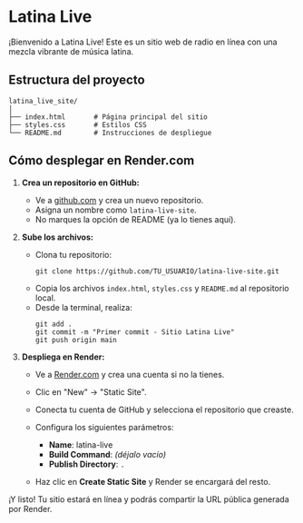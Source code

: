 # Latina Live

¡Bienvenido a Latina Live! Este es un sitio web de radio en línea con una mezcla vibrante de música latina.

## Estructura del proyecto

```
latina_live_site/
│
├── index.html       # Página principal del sitio
├── styles.css       # Estilos CSS
└── README.md        # Instrucciones de despliegue
```

## Cómo desplegar en Render.com

1. **Crea un repositorio en GitHub:**
   - Ve a [github.com](https://github.com) y crea un nuevo repositorio.
   - Asigna un nombre como `latina-live-site`.
   - No marques la opción de README (ya lo tienes aquí).

2. **Sube los archivos:**
   - Clona tu repositorio:
     ```
     git clone https://github.com/TU_USUARIO/latina-live-site.git
     ```
   - Copia los archivos `index.html`, `styles.css` y `README.md` al repositorio local.
   - Desde la terminal, realiza:
     ```
     git add .
     git commit -m "Primer commit - Sitio Latina Live"
     git push origin main
     ```

3. **Despliega en Render:**
   - Ve a [Render.com](https://render.com) y crea una cuenta si no la tienes.
   - Clic en "New" → "Static Site".
   - Conecta tu cuenta de GitHub y selecciona el repositorio que creaste.
   - Configura los siguientes parámetros:
     - **Name**: latina-live
     - **Build Command**: *(déjalo vacío)*
     - **Publish Directory**: `.`

   - Haz clic en **Create Static Site** y Render se encargará del resto.

¡Y listo! Tu sitio estará en línea y podrás compartir la URL pública generada por Render.
